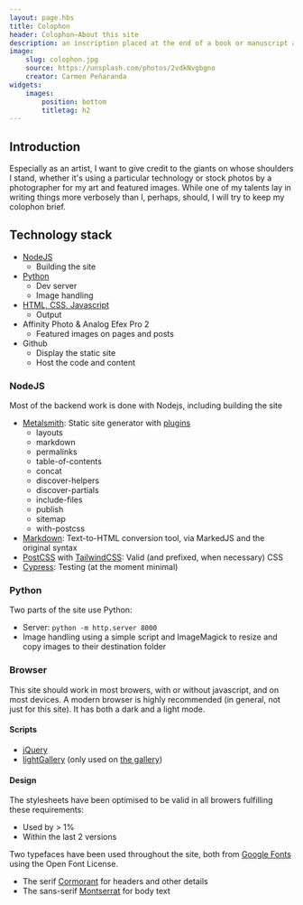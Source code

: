 ```yaml
---
layout: page.hbs
title: Colophon
header: Colophon—About this site
description: an inscription placed at the end of a book or manuscript and giving details of its publication—e.g., the name of the printer and the date of printing.
image:
    slug: colophon.jpg
    source: https://unsplash.com/photos/2vdkNvgbgno
    creator: Carmen Peñaranda
widgets:
    images: 
        position: bottom
        titletag: h2
---
```


## Introduction

Especially as an artist, I want to give credit to the giants on whose shoulders I stand, whether it's using a particular technology or stock photos by a photographer for my art and featured images. While one of my talents lay in writing things more verbosely than I, perhaps, should, I will try to keep my colophon brief.

## Technology stack

* [NodeJS](#nodejs)
    * Building the site
* [Python](#python)
    * Dev server
    * Image handling
* [HTML, CSS, Javascript](#browser)
    * Output
* Affinity Photo <span class="ampersand">&</span> Analog Efex Pro 2
    * Featured images on pages and posts
* Github
    * Display the static site
    * Host the code and content

### NodeJS
Most of the backend work is done with Nodejs, including building the site
* [Metalsmith](https://metalsmith.io/): Static site generator with [plugins](https://metalsmith.io/plugins/)
    * layouts
    * markdown
    * permalinks
    * table-of-contents
    * concat
    * discover-helpers
    * discover-partials
    * include-files
    * publish
    * sitemap
    * with-postcss
* [Markdown](https://daringfireball.net/projects/markdown/): Text-to-HTML conversion tool, via MarkedJS and the original syntax
* [PostCSS](https://postcss.org/) with [TailwindCSS](https://tailwindcss.com/): Valid (and prefixed, when necessary) CSS
* [Cypress](https://www.cypress.io/): Testing (at the moment minimal)

### Python

Two parts of the site use Python:

* Server: `python -m http.server 8000`
* Image handling using a simple script and ImageMagick to resize and copy images to their destination folder

### Browser

This site should work in most browers, with or without javascript, and on most devices. A modern browser is highly recommended (in general, not just for this site). It has both a dark and a light mode.

#### Scripts

* [jQuery](https://jquery.com/)
* [lightGallery](https://www.lightgalleryjs.com/) (only used on [the gallery](/gallery/))

#### Design

The stylesheets have been optimised to be valid in all browers fulfilling these requirements:

* Used by > 1%
* Within the last 2 versions

Two typefaces have been used throughout the site, both from [Google Fonts](https://fonts.google.com/) using the Open Font License.

* The serif [Cormorant](https://fonts.google.com/specimen/Cormorant/about) for headers and other details
* The sans-serif [Montserrat](https://fonts.google.com/specimen/Montserrat/about) for body text
